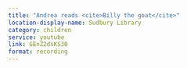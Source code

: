 ```yaml
---
title: "Andrea reads <cite>Billy the goat</cite>"
location-display-name: Sudbury Library
category: children
service: youtube
link: GEnZ2dsKS30
format: recording
---
```

